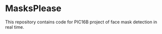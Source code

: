 # MasksPlease
This repository contains code for PIC16B project of face mask detection in real time.
